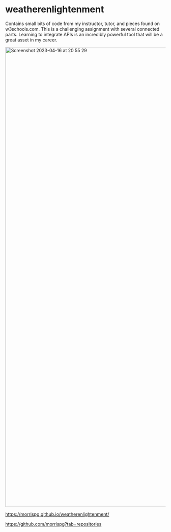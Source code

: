 # weatherenlightenment

Contains small bits of code from my instructor, tutor, and pieces found on w3schools.com. This is a challenging assignment with several connected parts. Learning to integrate APIs is an incredibly powerful tool that will be a great asset in my career. 


<img width="1440" alt="Screenshot 2023-04-16 at 20 55 29" src="https://user-images.githubusercontent.com/124636880/232359854-1be1f0ab-3c05-40d0-bdf7-e725a4cd9c24.png">


https://morrispg.github.io/weatherenlightenment/

https://github.com/morrispg?tab=repositories
